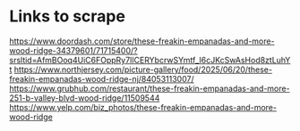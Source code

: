 
# Links to scrape
https://www.doordash.com/store/these-freakin-empanadas-and-more-wood-ridge-34379601/71715400/?srsltid=AfmBOoq4UiC6FOppRy7IlCERYbcrwSYmtf_I6cJKcSwAsHod8ztLuhYt
https://www.northjersey.com/picture-gallery/food/2025/06/20/these-freakin-empanadas-wood-ridge-nj/84053113007/
https://www.grubhub.com/restaurant/these-freakin-empanadas-and-more-251-b-valley-blvd-wood-ridge/11509544
https://www.yelp.com/biz_photos/these-freakin-empanadas-and-more-wood-ridge

